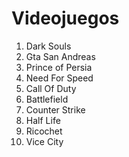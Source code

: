 # Videojuegos
1. Dark Souls
2. Gta San Andreas
3. Prince of Persia
4. Need For Speed
5. Call Of Duty
6. Battlefield
7. Counter Strike
8. Half Life
9. Ricochet
10. Vice City